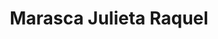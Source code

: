 ---
title: "Marasca Julieta Raquel"
url: /canada-de-gomez/marasca-julieta-raquel/
shop: Kleidung
---